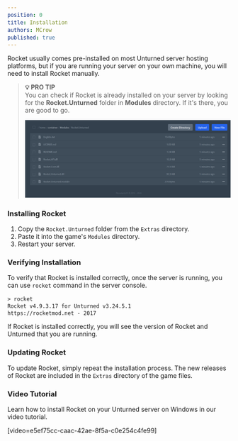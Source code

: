 ```yaml
---
position: 0
title: Installation
authors: MCrow
published: true
---
```


Rocket usually comes pre-installed on most Unturned server hosting platforms, but if you are running your server on your own machine, you will need to install Rocket manually.

> **💡 PRO TIP**  
> You can check if Rocket is already installed on your server by looking for the **Rocket.Unturned** folder in **Modules** directory. If it's there, you are good to go.
>
> ![rocket in modules](assets/rocket_in_modules.png "Rocket.Unturned folder in Modules")

### Installing Rocket
1. Copy the `Rocket.Unturned` folder from the `Extras` directory.
2. Paste it into the game's `Modules` directory.
3. Restart your server.

### Verifying Installation
To verify that Rocket is installed correctly, once the server is running, you can use `rocket` command in the server console. 

```
> rocket
Rocket v4.9.3.17 for Unturned v3.24.5.1
https://rocketmod.net - 2017
```

If Rocket is installed correctly, you will see the version of Rocket and Unturned that you are running.

### Updating Rocket
To update Rocket, simply repeat the installation process. The new releases of Rocket are included in the `Extras` directory of the game files.

### Video Tutorial
Learn how to install Rocket on your Unturned server on Windows in our video tutorial.

[video=e5ef75cc-caac-42ae-8f5a-c0e254c4fe99]


